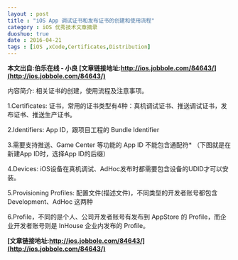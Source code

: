 ```yaml
---
layout : post
title : "iOS App 调试证书和发布证书的创建和使用流程"
category : iOS 优秀技术文章摘录
duoshuo: true
date : 2016-04-21
tags : [iOS ,xCode,Certificates,Distribution]
---
```



**本文出自:伯乐在线 - 小良  [文章链接地址:http://ios.jobbole.com/84643/](http://ios.jobbole.com/84643/)**   


内容简介: 相关证书的创建，使用流程及注意事项。  

  1.Certificates: 证书，常用的证书类型有4种：真机调试证书、推送调试证书，发布证书、推送生产证书。   
  
  2.Identifiers: App ID，跟项目工程的 Bundle Identifier   
  
  3.需要支持推送、Game Center 等功能的 App ID 不能包含通配符* （下图就是在新建App ID时，选择App ID的后缀）   
  
  4.Devices: iOS设备在真机调试、AdHoc发布时都需要包含设备的UDID才可以安装。   
  
  5.Provisioning Profiles: 配置文件(描述文件)，不同类型的开发者账号都包含 Development、AdHoc 这两种   
  
  6.Profile，不同的是个人、公司开发者账号有发布到 AppStore 的 Profile，而企业开发者账号则是 InHouse 企业内发布的 Profile。   


**[文章链接地址:http://ios.jobbole.com/84643/](http://ios.jobbole.com/84643/)**

